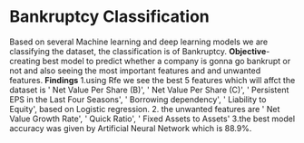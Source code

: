 # Bankruptcy Classification
Based on several Machine learning and deep learning models we are classifying the dataset, the classification is of Bankruptcy.
**Objective**-
creating best model to predict whether a company is gonna go bankrupt or not and also seeing the most important features and and unwanted features.
**Findings**
1.using Rfe we see the best 5 features which will affct the dataset is 
 ' Net Value Per Share (B)',
 ' Net Value Per Share (C)',
 ' Persistent EPS in the Last Four Seasons',
 ' Borrowing dependency',
 ' Liability to Equity', based on Logistic regression.
 2. the unwanted features are ' Net Value Growth Rate', ' Quick Ratio', ' Fixed Assets to Assets'
 3.the best model accuracy was given by  Artificial Neural Network which is 88.9%.
